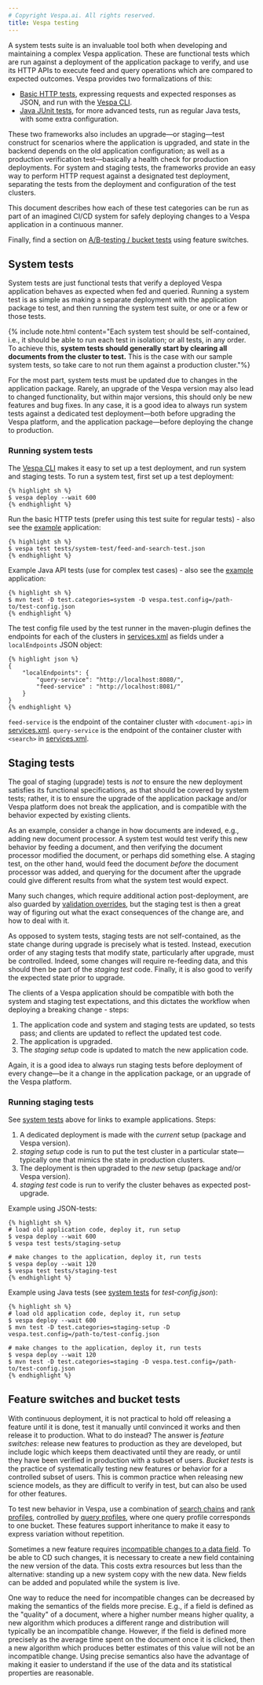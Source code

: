 ```yaml
---
# Copyright Vespa.ai. All rights reserved.
title: Vespa testing
---
```


A system tests suite is an invaluable tool both when developing and maintaining a complex Vespa application.
These are functional tests which are run against a deployment of the application package to verify,
and use its HTTP APIs to execute feed and query operations which are compared to expected outcomes.
Vespa provides two formalizations of this:
* [Basic HTTP tests](reference/testing.html),
  expressing requests and expected responses as JSON,
  and run with the [Vespa CLI](vespa-cli.html).
* [Java JUnit tests](reference/testing-java.html), for more advanced tests,
  run as regular Java tests, with some extra configuration.

These two frameworks also includes an upgrade—or staging—test construct for scenarios where the application
is upgraded, and state in the backend depends on the old application configuration;
as well as a production verification test—basically a health check for production deployments.
For system and staging tests, the frameworks provide an easy way to perform HTTP request against a
designated test deployment, separating the tests from the deployment and configuration of the test clusters.

This document describes how each of these test categories can be run as part of an imagined
CI/CD system for safely deploying changes to a Vespa application in a continuous manner.

Finally, find a section on [A/B-testing / bucket tests](#feature-switches-and-bucket-tests)
using feature switches.

## System tests

System tests are just functional tests that verify a deployed Vespa application behaves as expected
when fed and queried. Running a system test is as simple as making a separate deployment with the
application package to test, and then running the system test suite, or one or a few or those tests.

{% include note.html content="Each system test should be self-contained,
i.e., it should be able to run each test in isolation; or all tests, in any order.
To achieve this, **system tests should generally start by clearing all documents from the cluster to test.**
This is the case with our sample system tests, so take care to not run them against a production cluster."%}

For the most part, system tests must be updated due to changes in the application package.
Rarely, an upgrade of the Vespa version may also lead to changed functionality, but within
major versions, this should only be new features and bug fixes. In any case, it is a good idea
to always run system tests against a dedicated test deployment—both before upgrading the Vespa
platform, and the application package—before deploying the change to production.

### Running system tests

The [Vespa CLI](vespa-cli.html) makes it easy to set up a test deployment, and run system and staging tests.
To run a system test, first set up a test deployment:

```
{% highlight sh %}
$ vespa deploy --wait 600
{% endhighlight %}
```

Run the basic HTTP tests (prefer using this test suite for regular tests) - also see the
[example](https://github.com/vespa-engine/sample-apps/tree/master/examples/operations/CI-CD/production-deployment-with-tests) application:

```
{% highlight sh %}
$ vespa test tests/system-test/feed-and-search-test.json
{% endhighlight %}
```

Example Java API tests (use for complex test cases) - also see the
[example](https://github.com/vespa-engine/sample-apps/tree/master/examples/operations/CI-CD/production-deployment-with-tests-java) application:

```
{% highlight sh %}
$ mvn test -D test.categories=system -D vespa.test.config=/path-to/test-config.json
{% endhighlight %}
```

The test config file used by the test runner in the maven-plugin defines the endpoints for each of the clusters in
[services.xml](reference/services.html) as fields under a `localEndpoints` JSON object:

```
{% highlight json %}
{
    "localEndpoints": {
        "query-service": "http://localhost:8080/",
        "feed-service" : "http://localhost:8081/"
    }
}
{% endhighlight %}
```

`feed-service` is the endpoint of the container cluster with `<document-api>`
in [services.xml](reference/services.html).
`query-service` is the endpoint of the container cluster with `<search>`
in [services.xml](reference/services.html).

## Staging tests

The goal of staging (upgrade) tests is *not* to ensure the new deployment
satisfies its functional specifications, as that should be covered by
system tests; rather, it is to ensure the upgrade of the application
package and/or Vespa platform does not break the application, and is
compatible with the behavior expected by existing clients.

As an example, consider a change in how documents are indexed, e.g., adding new document processor.
A system test would test verify this new behavior by feeding a document, and then verifying the
document processor modified the document, or perhaps did something else.
A staging test, on the other hand, would feed the document *before* the document processor was added,
and querying for the document after the upgrade could give different results
from what the system test would expect.

Many such changes, which require additional action post-deployment, are also guarded by
[validation overrides](reference/validation-overrides.html),
but the staging test is then a great way of figuring out what the exact consequences of the change are,
and how to deal with it.

As opposed to system tests, staging tests are not self-contained, as the state change during upgrade is
precisely what is tested. Instead, execution order of any staging tests that modify state, particularly
after upgrade, must be controlled. Indeed, some changes will require re-feeding data, and this should then be
part of the *staging test* code. Finally, it is also good to verify the expected state prior to upgrade.

The clients of a Vespa application should be compatible with both the system and staging test expectations,
and this dictates the workflow when deploying a breaking change - steps:

1. The application code and system and staging tests are updated, so tests pass;
   and clients are updated to reflect the updated test code.
2. The application is upgraded.
3. The *staging setup* code is updated to match the new application code.

Again, it is a good idea to always run staging tests before deployment of every change—be it a
change in the application package, or an upgrade of the Vespa platform.

### Running staging tests

See [system tests](#system-tests) above for links to example applications.
Steps:

1. A dedicated deployment is made with the *current* setup (package and Vespa version).
2. *staging setup* code is run to put the test cluster in a particular state—typically
   one that mimics the state in production clusters.
3. The deployment is then upgraded to the *new* setup (package and/or Vespa version).
4. *staging test* code is run to verify the cluster behaves as expected post-upgrade.

Example using JSON-tests:

```
{% highlight sh %}
# load old application code, deploy it, run setup
$ vespa deploy --wait 600
$ vespa test tests/staging-setup

# make changes to the application, deploy it, run tests
$ vespa deploy --wait 120
$ vespa test tests/staging-test
{% endhighlight %}
```

Example using Java tests (see [system tests](#running-system-tests) for *test-config.json*):

```
{% highlight sh %}
# load old application code, deploy it, run setup
$ vespa deploy --wait 600
$ mvn test -D test.categories=staging-setup -D vespa.test.config=/path-to/test-config.json

# make changes to the application, deploy it, run tests
$ vespa deploy --wait 120
$ mvn test -D test.categories=staging -D vespa.test.config=/path-to/test-config.json
{% endhighlight %}
```

## Feature switches and bucket tests

With continuous deployment, it is not practical to hold off releasing a feature until it is done,
test it manually until convinced it works and then release it to production.
What to do instead?
The answer is *feature switches*: release new features to production as they are developed,
but include logic which keeps them deactivated until they are ready,
or until they have been verified in production with a subset of users.
*Bucket tests* is the practice of systematically testing new features or behavior for a controlled subset of users.
This is common practice when releasing new science models,
as they are difficult to verify in test, but can also be used for other features.

To test new behavior in Vespa, use a combination of
[search chains](components/chained-components.html) and
[rank profiles](reference/schema-reference.html#rank-profile),
controlled by [query profiles](query-profiles.html),
where one query profile corresponds to one bucket.
These features support inheritance to make it easy to express variation without repetition.

Sometimes a new feature requires
[incompatible changes to a data field](reference/schema-reference.html#modifying-schemas).
To be able to CD such changes, it is necessary to create a new field containing the new version of the data.
This costs extra resources but less than the alternative: standing up a new system copy with the new data.
New fields can be added and populated while the system is live.

One way to reduce the need for incompatible changes can be decreased
by making the semantics of the fields more precise.
E.g., if a field is defined as the "quality" of a document, where a higher number means higher quality,
a new algorithm which produces a different range and distribution will typically be an incompatible change.
However, if the field is defined more precisely as the average time spent on the document once it is clicked,
then a new algorithm which produces better estimates of this value will not be an incompatible change.
Using precise semantics also have the advantage of making it easier to understand
if the use of the data and its statistical properties are reasonable.
